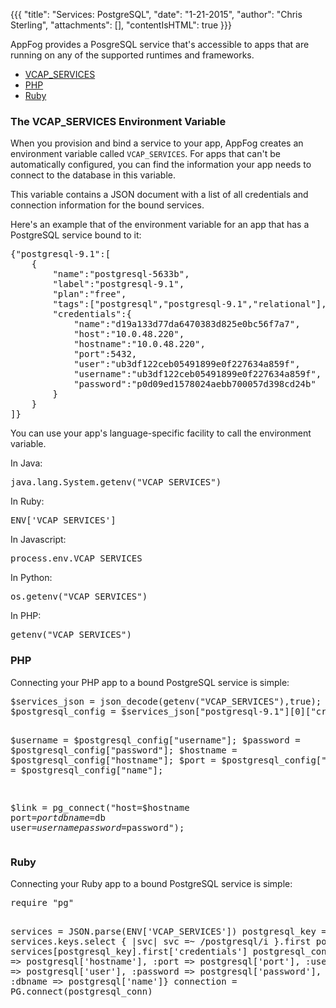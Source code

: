 {{{
  "title": "Services: PostgreSQL",
  "date": "1-21-2015",
  "author": "Chris Sterling",
  "attachments": [],
  "contentIsHTML": true
}}}

<p>AppFog provides a PosgreSQL service that's accessible to apps that are running on any of the supported runtimes and frameworks.</p>
<ul>
<li><a href="#vcap">VCAP_SERVICES</a></li>
<li><a href="#php">PHP</a></li>
<li><a href="#ruby">Ruby</a></li>
</ul>
<h3 id="vcap">The VCAP_SERVICES Environment Variable</h3>
<p>When you provision and bind a service to your app, AppFog creates an environment variable called <code>VCAP_SERVICES</code>. For apps that can't be automatically configured, you can find the information your app needs to connect to the database in this variable.</p>
<p>This variable contains a JSON document with a list of all credentials and connection information for the bound services.</p>
<p>Here's an example that of the environment variable for an app that has a PostgreSQL service bound to it:</p>
<pre>{"postgresql-9.1":[
    {
        "name":"postgresql-5633b",
        "label":"postgresql-9.1",
        "plan":"free",
        "tags":["postgresql","postgresql-9.1","relational"],
        "credentials":{
            "name":"d19a133d77da6470383d825e0bc56f7a7",
            "host":"10.0.48.220",
            "hostname":"10.0.48.220",
            "port":5432,
            "user":"ub3df122ceb05491899e0f227634a859f",
            "username":"ub3df122ceb05491899e0f227634a859f",
            "password":"p0d09ed1578024aebb700057d398cd24b"
        }
    }
]}
</pre>
<p>You can use your app's language-specific facility to call the environment variable.</p>
<p>In Java:</p>
<pre>java.lang.System.getenv("VCAP_SERVICES")
</pre>
<p>In Ruby:</p>
<pre>ENV['VCAP_SERVICES']
</pre>
<p>In Javascript:</p>
<pre>process.env.VCAP_SERVICES
</pre>
<p>In Python:</p>
<pre>os.getenv("VCAP_SERVICES")
</pre>
<p>In PHP:</p>
<pre>getenv("VCAP_SERVICES")
</pre>
<h3 id="php">PHP</h3>
<p>Connecting your PHP app to a bound PostgreSQL service is simple:</p>
<pre>$services_json = json_decode(getenv("VCAP_SERVICES"),true);
$postgresql_config = $services_json["postgresql-9.1"][0]["credentials"];

$username = $postgresql_config["username"];
$password = $postgresql_config["password"];
$hostname = $postgresql_config["hostname"];
$port = $postgresql_config["port"];
$db = $postgresql_config["name"];

$link = pg_connect("host=$hostname port=$port dbname=$db user=$username password=$password");
</pre>
<h3 id="ruby">Ruby</h3>
<p>Connecting your Ruby app to a bound PostgreSQL service is simple:</p>
<pre>require "pg"

services = JSON.parse(ENV['VCAP_SERVICES'])
postgresql_key = services.keys.select { |svc| svc =~ /postgresql/i }.first
postgresql = services[postgresql_key].first['credentials']
postgresql_conn = {:host =&gt; postgresql['hostname'], :port =&gt; postgresql['port'], :username =&gt; postgresql['user'], :password =&gt; postgresql['password'], :dbname =&gt; postgresql['name']}
connection = PG.connect(postgresql_conn)
</pre>
